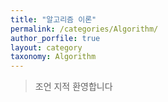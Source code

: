 ```yaml
---
title: "알고리즘 이론"
permalink: /categories/Algorithm/
author_porfile: true
layout: category
taxonomy: Algorithm
---
```

> 조언 지적 환영합니다